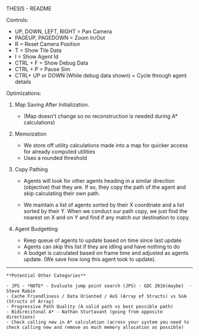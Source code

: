 THESIS - README

Controls:
- UP, DOWN, LEFT, RIGHT 	= Pan Camera
- PAGEUP, PAGEDOWN			= Zoom In/Out
- R                         = Reset Camera Position
- T                         = Show Tile Data
- I                         = Show Agent Id
- CTRL + F                  = Show Debug Data
- CTRL + P		    = Pause Sim
- CTRL+ UP or DOWN (While debug data shown) = Cycle through agent details


Optimizations:

1. Map Saving After Initialization. 
	- (Map doesn't change so no reconstruction is needed during A* calculations)

2. Memoization
	- We store off utility calculations made into a map for quicker access for already computed utilities
	- Uses a rounded threshold

3. Copy Pathing
	- Agents will look for other agents heading in a similar direction (objective) that they are. If so, they copy the path of the agent
	and skip calculating their own path.

	- We maintain a list of agents sorted by their X coordinate and a list sorted by their Y.  When we conduct our path copy, we just find the nearest
	on X and on Y and find if any match our destination to copy.

4. Agent Budgetting
	- Keep queue of agents to update based on time since last update
	- Agents can skip this list if they are idling and have nothing to do
	- A budget is calculated based on frame time and adjusted as agents update. (We save how long this agent took to update).


************************************************************************************************

	**Potential Other Categories**

	- JPS - *NOTE* - Evaluate jump point search (JPS) - GDC 2016(maybe)  - Steve Rabin
	- Cache Friendliness / Data Oriented / AoS (Array of Structs) vs SoA (Structs of Array)
	- Progressive Path Quality (A valid path vs best possible path)
	- Bidirecitonal A* - Nathan Sturtavant (going from opposite directions)
	- Check calling new in A* calculation (across your system you need to check calling new and remove as much memory allocation as possible)
